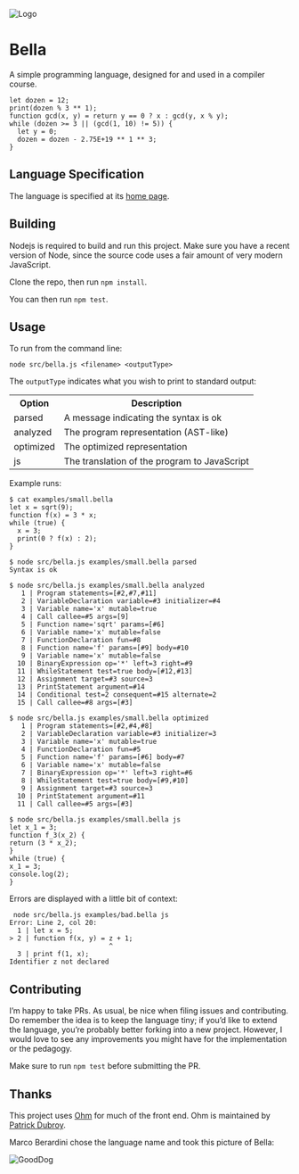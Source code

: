 ![Logo](https://raw.githubusercontent.com/rtoal/bella/main/docs/bellalogo.png)

# Bella

A simple programming language, designed for and used in a compiler course.

```
let dozen = 12;
print(dozen % 3 ** 1);
function gcd(x, y) = return y == 0 ? x : gcd(y, x % y);
while (dozen >= 3 || (gcd(1, 10) != 5)) {
  let y = 0;
  dozen = dozen - 2.75E+19 ** 1 ** 3;
}
```

## Language Specification

The language is specified at its [home page](https://cs.lmu.edu/~ray/notes/bella/).

## Building

Nodejs is required to build and run this project. Make sure you have a recent version of Node, since the source code uses a fair amount of very modern JavaScript.

Clone the repo, then run `npm install`.

You can then run `npm test`.

## Usage

To run from the command line:

```
node src/bella.js <filename> <outputType>
```

The `outputType` indicates what you wish to print to standard output:

<table>
<tr><th>Option</th><th>Description</th></tr>
<tr><td>parsed</td><td>A message indicating the syntax is ok</td></tr>
<tr><td>analyzed</td><td>The program representation (AST-like)</td></tr>
<tr><td>optimized</td><td>The optimized representation</td></tr>
<tr><td>js</td><td>The translation of the program to JavaScript</td></tr>
</table>

Example runs:

```
$ cat examples/small.bella
let x = sqrt(9);
function f(x) = 3 * x;
while (true) {
  x = 3;
  print(0 ? f(x) : 2);
}
```

```
$ node src/bella.js examples/small.bella parsed
Syntax is ok
```

```
$ node src/bella.js examples/small.bella analyzed
   1 | Program statements=[#2,#7,#11]
   2 | VariableDeclaration variable=#3 initializer=#4
   3 | Variable name='x' mutable=true
   4 | Call callee=#5 args=[9]
   5 | Function name='sqrt' params=[#6]
   6 | Variable name='x' mutable=false
   7 | FunctionDeclaration fun=#8
   8 | Function name='f' params=[#9] body=#10
   9 | Variable name='x' mutable=false
  10 | BinaryExpression op='*' left=3 right=#9
  11 | WhileStatement test=true body=[#12,#13]
  12 | Assignment target=#3 source=3
  13 | PrintStatement argument=#14
  14 | Conditional test=2 consequent=#15 alternate=2
  15 | Call callee=#8 args=[#3]
```

```
$ node src/bella.js examples/small.bella optimized
   1 | Program statements=[#2,#4,#8]
   2 | VariableDeclaration variable=#3 initializer=3
   3 | Variable name='x' mutable=true
   4 | FunctionDeclaration fun=#5
   5 | Function name='f' params=[#6] body=#7
   6 | Variable name='x' mutable=false
   7 | BinaryExpression op='*' left=3 right=#6
   8 | WhileStatement test=true body=[#9,#10]
   9 | Assignment target=#3 source=3
  10 | PrintStatement argument=#11
  11 | Call callee=#5 args=[#3]
```

```
$ node src/bella.js examples/small.bella js
let x_1 = 3;
function f_3(x_2) {
return (3 * x_2);
}
while (true) {
x_1 = 3;
console.log(2);
}
```

Errors are displayed with a little bit of context:

```
 node src/bella.js examples/bad.bella js
Error: Line 2, col 20:
  1 | let x = 5;
> 2 | function f(x, y) = z + 1;
                         ^
  3 | print f(1, x);
Identifier z not declared
```

## Contributing

I’m happy to take PRs. As usual, be nice when filing issues and contributing. Do remember the idea is to keep the language tiny; if you’d like to extend the language, you’re probably better forking into a new project. However, I would love to see any improvements you might have for the implementation or the pedagogy.

Make sure to run `npm test` before submitting the PR.

## Thanks

This project uses [Ohm](https://ohmjs.org) for much of the front end. Ohm is maintained by [Patrick Dubroy](https://github.com/sponsors/pdubroy).

Marco Berardini chose the language name and took this picture of Bella:

![GoodDog](https://raw.githubusercontent.com/rtoal/bella/main/docs/bella.jpg)
